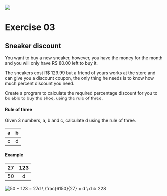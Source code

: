 ![](https://i.imgur.com/xG74tOh.png)

# Exercise 03

## Sneaker discount

You want to buy a new sneaker, however, you have the money for the month and you will only have R$ 80.00 left to buy it.

The sneakers cost R$ 129.99 but a friend of yours works at the store and can give you a discount coupon, the only thing he needs is to know how much percent discount you need.

Create a program to calculate the required percentage discount for you to be able to buy the shoe, using the rule of three.


#### Rule of three

Given 3 numbers, a, b and c, calculate d using the rule of three.

|  a  |  b  |
| :-: | :-: |
|  c  |  d  |

#### Example

| 27  | 123 |
| :-: | :-: |
| 50  |  d  |

![50 * 123 = 27d \ \frac{6150}{27} = d \ d ≅ 228](https://i.imgur.com/Mzjtbyq.png)

